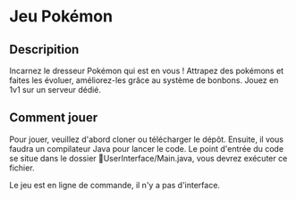 # Jeu Pokémon
## Descripition
Incarnez le dresseur Pokémon qui est en vous ! Attrapez des pokémons et faites les évoluer, améliorez-les grâce au système de bonbons. Jouez en 1v1 sur un serveur dédié.

## Comment jouer
Pour jouer, veuillez d'abord cloner ou télécharger le dépôt. Ensuite, il vous faudra un compilateur Java pour lancer le code.
Le point d'entrée du code se situe dans le dossier 📁UserInterface/Main.java, vous devrez exécuter ce fichier.

Le jeu est en ligne de commande, il n'y a pas d'interface.

